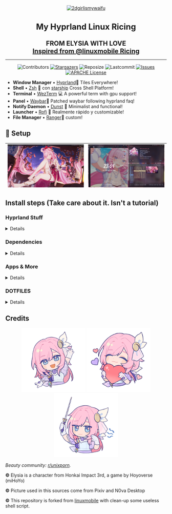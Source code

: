 <div align="center">
  <a href="https://github.com/2dgirlismywaifu/My-Linux-Ricing">
    <img class="avatar" alt="2dgirlismywaifu" src="https://images.weserv.nl/?url=avatars.githubusercontent.com/u/59259855?v=4&h=300&w=300&fit=cover&mask=circle&maxage=7d" width="200" height="200"/>
  </a>

<h3 align="center", style="font-size:25px">My Hyprland Linux Ricing</h3>
<p1 align="center", style="font-size:20px"><strong>FROM ELYSIA WITH LOVE</strong></p1><br />
  <a href="https://github.com/linuxmobile/hyprland-dots", style="font-size:20px"><strong>Inspired from @linuxmobile Ricing</strong></a>
<hr>

![Contributors][contributors-shield]
  [![Stargazers][stars-shield]][stars-url]
  ![Reposize][size-shield]
  ![Lastcommit][commit-shield]
  [![Issues][issues-shield]][issues-url]
  [![APACHE License][license-shield]][license-url]

</div>




- **Window Manager** • [Hyprland](https://github.com/hyprwm/Hyprland)🎨 Tiles
  Everywhere!
- **Shell** • [Zsh](https://www.zsh.org) 🐚 con
  [starship](https://github.com/starship/starship) Cross Shell Platform!
- **Terminal** • [WezTerm](https://github.com/wez/wezterm) 💻 A powerful term
  with gpu support!
- **Panel** • [Waybar](https://aur.archlinux.org/packages/waybar-hyprland-git)🍧
  Patched waybar following hyprland faq!
- **Notify Daemon** • [Dunst](https://github.com/dunst-project/dunst) 🍃
  Minimalist and functional!
- **Launcher** • [Rofi](https://github.com/davatorium/rofi) 🚀 Realmente rápido
  y customizable!
- **File Manager** • [Ranger](https://github.com/ranger/ranger)🔖 custom!


## 🌸 Setup

| ![1](./assets/screen-short-01.png) | ![2](./assets/screen-short-02.png) |
| --- | --- |

## Install steps (Take care about it. Isn't a tutorial)
<div align="left">

### Hyprland Stuff

<details>

###### To get started, let's make sure we have all the necessary prerequisites. In this case, I'm using Yay as the AUR helper, you can use any other helper like Paru or install the packages manually.

- Installation using yay

```sh
yay -S hyprland-git hyprpicker-git waybar-git dunst nwg-look wf-recorder wlogout wlsunset swaylock-effects
```
</details>

### Dependencies
<details>

- Installation using yay

```sh
yay -S colord tumbler fnm ffmpegthumbnailer gnome-keyring grimblast-git sdbus-cpp gtk-engine-murrine imagemagick kvantum pamixer playerctl polkit-gnome qt5-quickcontrols qt5-quickcontrols2 qt5-graphicaleffects qt5-wayland qt6-wayland swww ttf-font-awesome tumbler ttf-jetbrains-mono ttf-icomoon-feather xdg-desktop-portal-hyprland-git xdotool xwaylandvideobridge cliphist qt5-imageformats qt5ct
```

</details>

### Apps & More
<details>

#### CLI & Tools
```sh
yay -S btop neofetch noise-suppression-for-voice rofi-lbonn-wayland-git rofi-emoji starship zsh viewnior ocs-url
```
#### Browser & File Explorer

```sh
yay -S firefox file-roller noto-fonts noto-fonts-cjk noto-fonts-emoji ranger thunar thunar-archive-plugin thunar-volman wezterm ttf-iosevka ttf-iosevka-nerd
```
#### VSCode

```sh
yay -S visual-studio-code-bin
```
#### Theme Based

```sh
yay -S catppuccin-gtk-theme-macchiato catppuccin-gtk-theme-mocha papirus-icon-theme sddm-git swaylock-effects-git kvantum kvantum-theme-catppuccin-git
```
#### Pipewire & OBS

```sh
yay -S obs-studio-rc ffmpeg-obs cef-minimal-obs-rc-bin pipewire pipewire-alsa pipewire-audio pipewire-pulse pipewire-jack wireplumber gst-plugin-pipewire pavucontrol
```

</details>

</div>

<div align="left">

### DOTFILES

<details>


###### To get started, let's make sure we have all the necessary prerequisites. In this case, I'm using Paru as the AUR helper, but keep in mind that your system may require a different approach.

```sh
git clone https://github.com/linuxmobile/hyprland-dots.git
cd hyprland-dots/
rsync -avxHAXP --exclude '.git*' .* ~/
```

</details>
</div>

## Credits
<div align="center">

  <p float="left">
    <img alt="from-elysia-with-love" src="./assets/elysia-hi.png" width="200" height="200"/>
    <img alt="from-elysia-with-love" src="./assets/from-elysia-with-love.png" width="200" height="200"/>
    <img alt="from-elysia-with-love" src="./assets/elysia-music.png" width="200" height="200"/>
  </p>
</div>

_Beauty community: [r/unixporn](https://www.reddit.com/r/unixporn)._

**©** Elysia is a character from Honkai Impact 3rd, a game by Hoyoverse (miHoYo)

**©** Picture used in this sources come from Pixiv and N0va Desktop

**©** This repository is forked from [linuxmobile](https://github.com/linuxmobile/hyprland-dots) with clean-up some useless shell script.

<!-- MARKDOWN LINKS & IMAGES -->
<!-- https://www.markdownguide.org/basic-syntax/#reference-style-links -->
[contributors-shield]: https://img.shields.io/github/contributors/2dgirlismywaifu/My-Linux-Ricing.svg?style=for-the-badge&color=C9CBFF&logoColor=D9E0EE&labelColor=302D41
[contributors-url]: https://github.com/2dgirlismywaifu/My-Linux-Ricing/graphs/contributors
[forks-shield]: https://img.shields.io/github/forks/2dgirlismywaifu/My-Linux-Ricing.svg?style=for-the-badge&color=C9CBFF&logoColor=D9E0EE&labelColor=302D41
[forks-url]: https://github.com/2dgirlismywaifu/My-Linux-Ricing/network/members
[stars-shield]: https://img.shields.io/github/stars/2dgirlismywaifu/My-Linux-Ricing.svg?style=for-the-badge&color=C9CBFF&logoColor=D9E0EE&labelColor=302D41
[size-shield]: https://img.shields.io/github/repo-size/2dgirlismywaifu/My-Linux-Ricing.svg?style=for-the-badge&color=C9CBFF&logoColor=D9E0EE&labelColor=302D41
[linecount-shield]: https://img.shields.io/tokei/lines/github/2dgirlismywaifu/My-Linux-Ricing?color=C9CBFF&labelColor=302D41&style=for-the-badge
[commit-shield]: https://img.shields.io/github/last-commit/2dgirlismywaifu/My-Linux-Ricing.svg?style=for-the-badge&color=C9CBFF&logoColor=D9E0EE&labelColor=302D41
[stars-url]: https://github.com/2dgirlismywaifu/My-Linux-Ricing/stargazers
[issues-shield]: https://img.shields.io/github/issues/2dgirlismywaifu/My-Linux-Ricing.svg?style=for-the-badge&color=C9CBFF&logoColor=D9E0EE&labelColor=302D41
[issues-url]: https://github.com/2dgirlismywaifu/My-Linux-Ricing/issues
[license-shield]: https://img.shields.io/github/license/2dgirlismywaifu/My-Linux-Ricing.svg?style=for-the-badge&color=C9CBFF&logoColor=D9E0EE&labelColor=302D41
[license-url]: https://github.com/2dgirlismywaifu/My-Linux-Ricing/blob/main/LICENSE